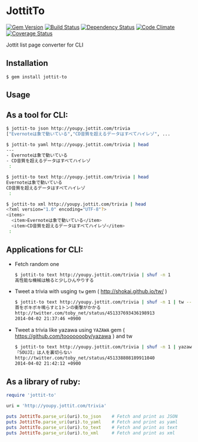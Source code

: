# JottitTo
[![Gem Version](https://badge.fury.io/rb/jottit-to.png)](http://badge.fury.io/rb/jottit-to) [![Build Status](https://travis-ci.org/toooooooby/jottit-to.png?branch=master)](https://travis-ci.org/toooooooby/jottit-to) [![Dependency Status](https://gemnasium.com/toooooooby/jottit-to.png)](https://gemnasium.com/toooooooby/jottit-to) [![Code Climate](https://codeclimate.com/github/toooooooby/jottit-to.png)](https://codeclimate.com/github/toooooooby/jottit-to) [![Coverage Status](https://coveralls.io/repos/toooooooby/jottit-to/badge.png?branch=master)](https://coveralls.io/r/toooooooby/jottit-to)

Jottit list page converter for CLI

## Installation

    $ gem install jottit-to

## Usage

## As a tool for CLI:

```bash
$ jottit-to json http://youpy.jottit.com/trivia
["Evernoteは象で動いている","CD音質を超えるデータはすべてハイレゾ", ...

$ jottit-to yaml http://youpy.jottit.com/trivia | head
---
- Evernoteは象で動いている
- CD音質を超えるデータはすべてハイレゾ
 :

$ jottit-to text http://youpy.jottit.com/trivia | head
Evernoteは象で動いている
CD音質を超えるデータはすべてハイレゾ
 :

$ jottit-to xml http://youpy.jottit.com/trivia | head
<?xml version="1.0" encoding="UTF-8"?>
<items>
  <item>Evernoteは象で動いている</item>
  <item>CD音質を超えるデータはすべてハイレゾ</item>
 : 
```

## Applications for CLI:


* Fetch random one

    ```bash
    $ jottit-to text http://youpy.jottit.com/trivia | shuf -n 1
    高性能な機械は触ると少しひんやりする
    ```
* Tweet a trivia with usging `tw` gem ( http://shokai.github.io/tw/ )

    ```bash
    $ jottit-to text http://youpy.jottit.com/trivia | shuf -n 1 | tw --pipe
    首をボキボキ鳴らすと1トンの衝撃がかかる
    http://twitter.com/toby_net/status/451337693436198913
    2014-04-02 21:37:46 +0900
    ```

* Tweet a trivia like yazawa using `YAZAWA` gem ( https://github.com/toooooooby/yazawa ) and tw

    ```bash
    $ jottit-to text http://youpy.jottit.com/trivia | shuf -n 1 | yazawa | tw --pipe
    『SOUJI』は人を裏切らない
    http://twitter.com/toby_net/status/451338808189911040
    2014-04-02 21:42:12 +0900
    ```

## As a library of ruby:

```ruby
require 'jottit-to'

uri = 'http://youpy.jottit.com/trivia'

puts JottitTo.parse_uri(uri).to_json    # Fetch and print as JSON
puts JottitTo.parse_uri(uri).to_yaml    # Fetch and print as yaml
puts JottitTo.parse_uri(uri).to_text    # Fetch and print as text
puts JottitTo.parse_uri(uri).to_xml     # Fetch and print as xml
```

